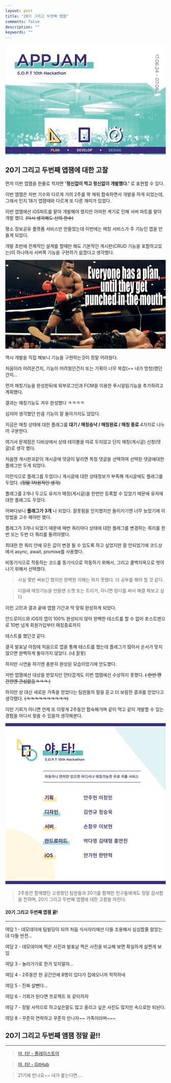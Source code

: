 ```yaml
---
layout: post
title: "20기 그리고 두번째 앱잼"
comments: false
description: ""
keywords: ""
---
```


![appjamlogo](/images/20th-appjam/appjam-logo2.jpg)

## 20기 그리고 두번째 앱잼에 대한 고찰


먼저 이번 앱잼을 한줄로 적자면 **'정신없이 먹고 정신없이 개발했다.'** 로 표현할 수 있다.

이번 앰잼은 저번 기수와 다르게 거의 2주를 꽉 채워 합숙하면서 개발을 하게 되었는데,
그래서 인지 18기 앱잼때와 다르게 또 다른 재미가 있었다.

이번 앱잼에선 iOS파트를 맡아 개발해야 했지만 어떠한 계기로 인해 서버 파트를 맡아 개발 했다. ~~(다시 생각해도 신의 한수)~~

평소 정보공유 플랫폼 서비스만 만들었는데 이번에는 매칭 서비스가 주 기능인 앱을 만들게 되었다.

개발 초반에 전체적인 설계를 할때만 해도 기본적인 게시판(CRUD 기능을 포함하고있는)이
하나여서 서버쪽 기능을 구현하기 쉽겠다고 생각했다.


![tyson](/images/20th-appjam/tyson.jpg)

역시 개발을 직접 해보니 기능을 구현하는것이 정말 어려웠다.


처음이라 어려운건지, 기능이 어려웠던건지 또는 기획이 너무 복잡(== 내가 멍청)했던건지...

먼저 매칭기능을 완성한뒤에 외부로그인과 FCM을 이용한 푸시알림기능을 추가하려고 계획했다.

결과는 매칭기능도 겨우 완성했다 ㅋㅋㅋㅋ

심지어 생각했던 만큼 기능이 잘 돌아가지도 않았다.

지금은 매칭 상태에 대한 플래그를 **대기 / 매칭승낙 / 매칭완료 / 매칭 종료** 4가지로 나누어 구분한다.

여기서 문제점은 디비상에서 상태 테이블을 따로 두지않고 단지 매칭(게시글) 신청(댓글)로 생각 했다.

처음엔 게시판과같이 게시글에 댓글이 달리면 특정 댓글을 선택하여 선택된 댓글에대한 플래그만 두게 되었다.

이런식으로 플래그를 두었더니 게시글에 대한 상태정보가 부족해 게시글에도 플래그를 두었다. ~~(정말 1차원적인 생각)~~

플래그를 2개나 두고도 유저가 매칭(게시글)을 한번만 등록할 수 있었기 때문에 유저에 대한 플래그도 두었다.

어쩌다보니 **플래그가 3개** 나 되었다. 잘못됨을 인지했지만 돌이키기엔 너무 늦었기에 이 방법을 고수 해야만 했다.

플래그가 3개나 되었기 때문에 매번 쿼리마다 상태에 대한 플래그를 변경하는 쿼리를 한번 또는 두번 더 쿼리를 돌려야했다.

최대한 한 쿼리 안에 모든 값이 변경 될 수 있도록 하고 싶었지만 잘 안되었기에 코드상에서 async, await, promise를 사용했다.

비동기식으로 작동하는 코드를 동기식으로 작동하기 위해서, 그리고 콜백지옥으로 벗어나기 위해서 선택했다.
> 사실 몇번 써보긴 했지만 완벽한 이해는 하지 못했다. 더 공부를 해야 할 것 같다.

> 다음에 매칭기능을 만들땐 소켓 또는 트리거, 아니면 람다를 써서 해결 해보고 싶다

이런 고민과 결과 끝에 앱잼 기간과 딱 맞춰 완성하게 되었다.

안드로이드와 iOS의 앱이 100% 완성되지 않아 완벽한 테스트를 할 수 없어 포스트맨으로 10번 넘게 회원가입부터 매칭종료까지

테스트를 했던것 같다.

결국 발표날 아침에 처음으로 앱을 통해 테스트를 했는데 플래그가 많아서 순서가 맞지 않으면 완벽하게 돌아가지 않았다. (내 잘못)

하지만 시연을 하기엔 충분히 완성된 모습이었기에 안도했다.

저번 앱잼에선 대상을 받았지만 안타깝게도 이번 앱잼에선 수상하지 못했다. ~~( 한번 깬 간판엔 관심없음ㅋㅋㅋ )~~

하지만 상 대신 새로운 가족을 얻었다는 팀원들의 말을 듣고 더 보람찬 결과를 얻었다고 생각했다. ~~(ㅋㅋㅋㅋㅋㅋㅋㅋㅋㅋ)~~

이런 기회가 아니면 언제 또 이렇게 2주동안 합숙해가며 같이 먹고 같이 개발할 수 있는 경험을 어디서 찾을 수 있을까 생각해본다.



![TeamMember](/images/20th-appjam/YaTa-member.jpg)


> 2주동안 함께했던 고생했던 팀원들과 20기를 함께한 친구들에게도 정말 감사함을 전하며, 20기 그리고 두번째 앱잼에 대한 고찰을 마친다.


#### 20기 그리고 두번째 앱잼 끝!


---


여담 1 - 데모데이에 팀빌딩이 되어 처음 식사자리에선 다들 조용해서 심심할줄 알았는데 다들 반전...

여담 2 - 데모데이에 찍은 사진과 발표날 찍은 사진을 비교해 보면 확실하게 살찐게 보임

여담 3 - 놀러가기로 한거 잊지말자...

여담 4 - 2주동안 한 공간안에 8명이 있다가 집에오니까 적적하네

여담 5 - 진짜 살뺀다...

여담 6 - 기회가 된다면 프로젝트 또 같이하자

여담 7 - 정말 사적으로 하고싶은말도 많고 올리고 싶은 사진도 많지만 속으로만 되뇐다.

여담 8 - 꾸준히 연락하고 꾸준히 만나자~~ 가족이라며~~~


## 20기 그리고 두번째 앰잼 정말 끝!!

---
> [야, 타! - 플레이스토어](https://goo.gl/QP8eZc )

> [야, 타! - GitHub](https://github.com/orgs/Ya-Ta)


> 21기에 만나요~~ 내가 붙는다면....
